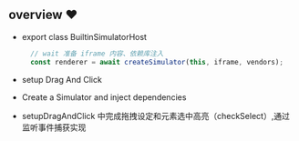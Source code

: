 ## overview ❤️

* export class BuiltinSimulatorHost

  ``` ts
    // wait 准备 iframe 内容、依赖库注入
    const renderer = await createSimulator(this, iframe, vendors);
  ```

* setup Drag And Click

* Create a Simulator and inject dependencies

* setupDragAndClick 中完成拖拽设定和元素选中高亮（checkSelect）,通过监听事件捕获实现
